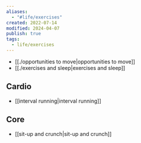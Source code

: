 ```yaml
---
aliases:
  - "#life/exercises"
created: 2022-07-14
modified: 2024-04-07
publish: true
tags:
  - life/exercises
---
```

- [[./opportunities to move|opportunities to move]]
- [[./exercises and sleep|exercises and sleep]]

## Cardio
- [[interval running|interval running]]

## Core
- [[sit-up and crunch|sit-up and crunch]]
